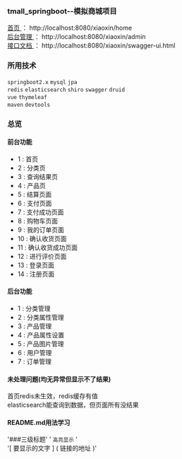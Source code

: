 ### tmall_springboot--模拟商城项目

[ 首页 ]( http://localhost:8080/xiaoxin/home )：                 http://localhost:8080/xiaoxin/home  </br>
[ 后台管理 ]( http://localhost:8080/xiaoxin/admin )：             http://localhost:8080/xiaoxin/admin  </br>
[ 接口文档 ]( http://localhost:8080/xiaoxin/swagger-ui.html )：   http://localhost:8080/xiaoxin/swagger-ui.html  </br>

### 所用技术
`springboot2.x` `mysql` `jpa` </br>
`redis` `elasticsearch` `shiro` `swagger` `druid` </br>
`vue` `thymeleaf`  </br>
`maven` `devtools`  </br>

### 总览
#### 前台功能
* 1 : 首页    
* 2 : 分类页    
* 3 : 查询结果页    
* 4 : 产品页    
* 5 : 结算页面    
* 6 : 支付页面    
* 7 : 支付成功页面    
* 8 : 购物车页面    
* 9 : 我的订单页面    
* 10 : 确认收货页面    
* 11 : 确认收货成功页面    
* 12 : 进行评价页面    
* 13 : 登录页面    
* 14 : 注册页面

#### 后台功能
* 1 : 分类管理    
* 2 : 分类属性管理    
* 3 : 产品管理    
* 4 : 产品属性设置    
* 5 : 产品图片管理    
* 6 : 用户管理    
* 7 : 订单管理    

#### 未处理问题(均无异常但显示不了结果)
首页redis未生效，redis缓存有值</br>
elasticsearch能查询到数据，但页面所有没结果</br>

#### README.md用法学习
'###三级标题' ' `高亮显示` ' </br>
'[ 要显示的文字 ] ( 链接的地址 )'

